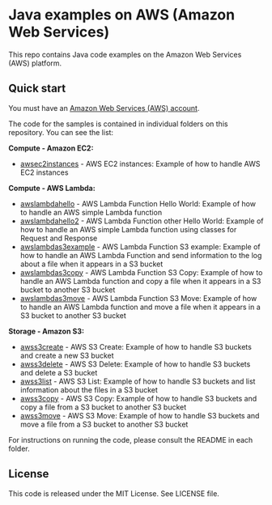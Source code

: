# Java examples on AWS (Amazon Web Services)

This repo contains Java code examples on the Amazon Web Services (AWS) platform.




## Quick start

You must have an [Amazon Web Services (AWS) account](http://aws.amazon.com/).

The code for the samples is contained in individual folders on this repository. You can see the list:

**Compute - Amazon EC2:**
* [awsec2instances](/awsec2instances) - AWS EC2 instances: Example of how to handle AWS EC2 instances

**Compute - AWS Lambda:**
* [awslambdahello](/awslambdahello) - AWS Lambda Function Hello World: Example of how to handle an AWS simple Lambda function
* [awslambdahello2](/awslambdahello2) - AWS Lambda Function other Hello World: Example of how to handle an AWS simple Lambda function using classes for Request and Response
* [awslambdas3example](/awslambdas3example) - AWS Lambda Function S3 example: Example of how to handle an AWS Lambda Function and send information to the log about a file when it appears in a S3 bucket
* [awslambdas3copy](/awslambdas3copy) - AWS Lambda Function S3 Copy: Example of how to handle an AWS Lambda function and copy a file when it appears in a S3 bucket to another S3 bucket
* [awslambdas3move](/awslambdas3move) - AWS Lambda Function S3 Move: Example of how to handle an AWS Lambda function and move a file when it appears in a S3 bucket to another S3 bucket

**Storage - Amazon S3:**
* [awss3create](/awss3create) - AWS S3 Create: Example of how to handle S3 buckets and create a new S3 bucket
* [awss3delete](/awss3delete) - AWS S3 Delete: Example of how to handle S3 buckets and delete a S3 bucket
* [awss3list](/awss3list) - AWS S3 List: Example of how to handle S3 buckets and list information about the files in a S3 bucket
* [awss3copy](/awss3copy) - AWS S3 Copy: Example of how to handle S3 buckets and copy a file from a S3 bucket to another S3 bucket
* [awss3move](/awss3move) - AWS S3 Move: Example of how to handle S3 buckets and move a file from a S3 bucket to another S3 bucket


For instructions on running the code, please consult the README in each folder. 




## License

This code is released under the MIT License. See LICENSE file.
